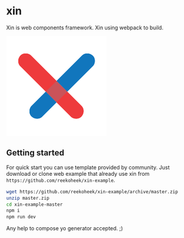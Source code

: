 # xin

Xin is web components framework.
Xin using webpack to build.

![Xin](xin.png)

## Getting started

For quick start you can use template provided by community. Just download or clone web example that already use xin from `https://github.com/reekoheek/xin-example`.

```bash
wget https://github.com/reekoheek/xin-example/archive/master.zip
unzip master.zip
cd xin-example-master
npm i
npm run dev
```

Any help to compose yo generator accepted. ;)
